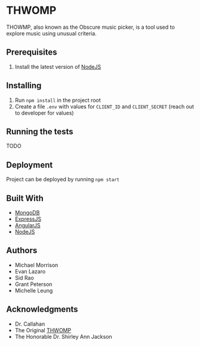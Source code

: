 # THWOMP

THOWMP, also known as the Obscure music picker, is a tool used to explore music using unusual criteria. 

## Prerequisites

1. Install the latest version of [NodeJS](https://nodejs.org/en/download/)

## Installing

1. Run `npm install` in the project root
2. Create a file `.env` with values for `CLIENT_ID` and `CLIENT_SECRET` (reach out to developer for values)

## Running the tests

TODO

## Deployment

Project can be deployed by running `npm start`

## Built With

* [MongoDB](https://www.mongodb.com/)
* [ExpressJS](https://expressjs.com/)
* [AngularJS](https://angularjs.org/)
* [NodeJS](https://nodejs.org/en/)

## Authors

* Michael Morrison
* Evan Lazaro
* Sid Rao
* Grant Peterson
* Michelle Leung

## Acknowledgments

* Dr. Callahan
* The Original [THWOMP](https://www.mariowiki.com/images/thumb/0/09/ThwompNSMBU.png/200px-ThwompNSMBU.png)
* The Honorable Dr. Shirley Ann Jackson
